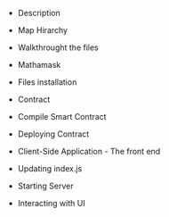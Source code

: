 - Description

- Map Hirarchy 

- Walkthrought the files

- Mathamask

- Files installation

- Contract 

- Compile Smart Contract 

- Deploying Contract

- Client-Side Application - The front end 

- Updating index.js

- Starting Server 

- Interacting with UI